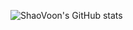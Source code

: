 ![ShaoVoon's GitHub stats](https://github-readme-stats.vercel.app/api?username=shaovoon&show_icons=true&theme=cobalt)